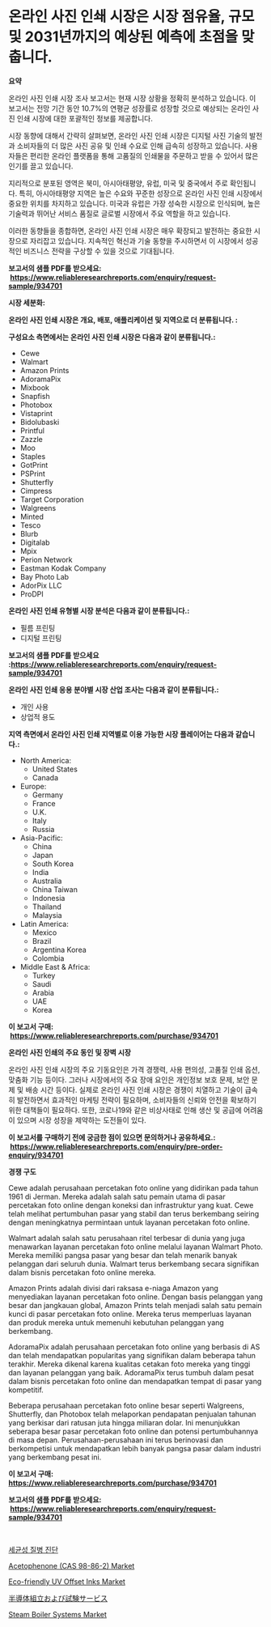 <p><h1>온라인 사진 인쇄 시장은 시장 점유율, 규모 및 2031년까지의 예상된 예측에 초점을 맞춥니다.</h1></p><p><strong>요약</strong></p>
<p><p>온라인 사진 인쇄 시장 조사 보고서는 현재 시장 상황을 정확히 분석하고 있습니다. 이 보고서는 전망 기간 동안 10.7%의 연평균 성장률로 성장할 것으로 예상되는 온라인 사진 인쇄 시장에 대한 포괄적인 정보를 제공합니다.</p><p>시장 동향에 대해서 간략히 살펴보면, 온라인 사진 인쇄 시장은 디지털 사진 기술의 발전과 소비자들의 더 많은 사진 공유 및 인쇄 수요로 인해 급속히 성장하고 있습니다. 사용자들은 편리한 온라인 플랫폼을 통해 고품질의 인쇄물을 주문하고 받을 수 있어서 많은 인기를 끌고 있습니다.</p><p>지리적으로 분포된 영역은 북미, 아시아태평양, 유럽, 미국 및 중국에서 주로 확인됩니다. 특히, 아시아태평양 지역은 높은 수요와 꾸준한 성장으로 온라인 사진 인쇄 시장에서 중요한 위치를 차지하고 있습니다. 미국과 유럽은 가장 성숙한 시장으로 인식되며, 높은 기술력과 뛰어난 서비스 품질로 글로벌 시장에서 주요 역할을 하고 있습니다.</p><p>이러한 동향들을 종합하면, 온라인 사진 인쇄 시장은 매우 확장되고 발전하는 중요한 시장으로 자리잡고 있습니다. 지속적인 혁신과 기술 동향을 주시하면서 이 시장에서 성공적인 비즈니스 전략을 구상할 수 있을 것으로 기대됩니다.</p></p>
<p><strong>보고서의 샘플 PDF를 받으세요: &nbsp;<a href="https://www.reliableresearchreports.com/enquiry/request-sample/934701">https://www.reliableresearchreports.com/enquiry/request-sample/934701</a></strong></p>
<p><strong>시장 세분화:</strong></p>
<p><strong> 온라인 사진 인쇄 시장은 개요, 배포, 애플리케이션 및 지역으로 더 분류됩니다. :</strong></p>
<p><strong>구성요소 측면에서는 온라인 사진 인쇄 시장은 다음과 같이 분류됩니다.:</strong></p>
<p><ul><li>Cewe</li><li>Walmart</li><li>Amazon Prints</li><li>AdoramaPix</li><li>Mixbook</li><li>Snapfish</li><li>Photobox</li><li>Vistaprint</li><li>Bidolubaski</li><li>Printful</li><li>Zazzle</li><li>Moo</li><li>Staples</li><li>GotPrint</li><li>PSPrint</li><li>Shutterfly</li><li>Cimpress</li><li>Target Corporation</li><li>Walgreens</li><li>Minted</li><li>Tesco</li><li>Blurb</li><li>Digitalab</li><li>Mpix</li><li>Perion Network</li><li>Eastman Kodak Company</li><li>Bay Photo Lab</li><li>AdorPix LLC</li><li>ProDPI</li></ul></p>
<p><strong> 온라인 사진 인쇄 유형별 시장 분석은 다음과 같이 분류됩니다.:</strong></p>
<p><ul><li>필름 프린팅</li><li>디지털 프린팅</li></ul></p>
<p><strong>보고서의 샘플 PDF를 받으세요 :<a href="https://www.reliableresearchreports.com/enquiry/request-sample/934701">https://www.reliableresearchreports.com/enquiry/request-sample/934701</a></strong></p>
<p><strong> 온라인 사진 인쇄 응용 분야별 시장 산업 조사는 다음과 같이 분류됩니다.:</strong></p>
<p><ul><li>개인 사용</li><li>상업적 용도</li></ul></p>
<p><strong>지역 측면에서 온라인 사진 인쇄 지역별로 이용 가능한 시장 플레이어는 다음과 같습니다.:</strong></p>
<p><ul>
    <li>
        North America:
        <ul>
            <li>United States</li>
            <li>Canada</li>
        </ul>
    </li>
    <li>
        Europe:
        <ul>
            <li>Germany</li>
            <li>France</li>
            <li>U.K.</li>
            <li>Italy</li>
            <li>Russia</li>
        </ul>
    </li>
    <li>
        Asia-Pacific:
        <ul>
            <li>China</li>
            <li>Japan</li>
            <li>South Korea</li>
            <li>India</li>
            <li>Australia</li>
            <li>China Taiwan</li>
            <li>Indonesia</li>
            <li>Thailand</li>
            <li>Malaysia</li>
        </ul>
    </li>
    <li>
        Latin America:
        <ul>
            <li>Mexico</li>
            <li>Brazil</li>
            <li>Argentina Korea</li>
            <li>Colombia</li>
        </ul>
    </li>
    <li>
        Middle East & Africa:
        <ul>
            <li>Turkey</li>
            <li>Saudi</li>
            <li>Arabia</li>
            <li>UAE</li>
            <li>Korea</li>
        </ul>
    </li>
    </ul></p>
<p><strong>이 보고서 구매: &nbsp;<a href="https://www.reliableresearchreports.com/purchase/934701">https://www.reliableresearchreports.com/purchase/934701</a></strong></p>
<p><strong>온라인 사진 인쇄의 주요 동인 및 장벽 시장</strong></p>
<p><p>온라인 사진 인쇄 시장의 주요 기동요인은 가격 경쟁력, 사용 편의성, 고품질 인쇄 옵션, 맞춤화 기능 등이다. 그러나 시장에서의 주요 장애 요인은 개인정보 보호 문제, 보안 문제 및 배송 시간 등이다. 실제로 온라인 사진 인쇄 시장은 경쟁이 치열하고 기술이 급속히 발전하면서 효과적인 마케팅 전략이 필요하며, 소비자들의 신뢰와 안전을 확보하기 위한 대책들이 필요하다. 또한, 코로나19와 같은 비상사태로 인해 생산 및 공급에 어려움이 있으며 시장 성장을 제약하는 도전들이 있다.</p></p>
<p><strong>이 보고서를 구매하기 전에 궁금한 점이 있으면 문의하거나 공유하세요.: &nbsp;<a href="https://www.reliableresearchreports.com/enquiry/pre-order-enquiry/934701">https://www.reliableresearchreports.com/enquiry/pre-order-enquiry/934701</a></strong></p>
<p><strong>경쟁 구도</strong></p>
<p><p>Cewe adalah perusahaan percetakan foto online yang didirikan pada tahun 1961 di Jerman. Mereka adalah salah satu pemain utama di pasar percetakan foto online dengan koneksi dan infrastruktur yang kuat. Cewe telah melihat pertumbuhan pasar yang stabil dan terus berkembang seiring dengan meningkatnya permintaan untuk layanan percetakan foto online.</p><p>Walmart adalah salah satu perusahaan ritel terbesar di dunia yang juga menawarkan layanan percetakan foto online melalui layanan Walmart Photo. Mereka memiliki pangsa pasar yang besar dan telah menarik banyak pelanggan dari seluruh dunia. Walmart terus berkembang secara signifikan dalam bisnis percetakan foto online mereka.</p><p>Amazon Prints adalah divisi dari raksasa e-niaga Amazon yang menyediakan layanan percetakan foto online. Dengan basis pelanggan yang besar dan jangkauan global, Amazon Prints telah menjadi salah satu pemain kunci di pasar percetakan foto online. Mereka terus memperluas layanan dan produk mereka untuk memenuhi kebutuhan pelanggan yang berkembang.</p><p>AdoramaPix adalah perusahaan percetakan foto online yang berbasis di AS dan telah mendapatkan popularitas yang signifikan dalam beberapa tahun terakhir. Mereka dikenal karena kualitas cetakan foto mereka yang tinggi dan layanan pelanggan yang baik. AdoramaPix terus tumbuh dalam pesat dalam bisnis percetakan foto online dan mendapatkan tempat di pasar yang kompetitif.</p><p>Beberapa perusahaan percetakan foto online besar seperti Walgreens, Shutterfly, dan Photobox telah melaporkan pendapatan penjualan tahunan yang berkisar dari ratusan juta hingga miliaran dolar. Ini menunjukkan seberapa besar pasar percetakan foto online dan potensi pertumbuhannya di masa depan. Perusahaan-perusahaan ini terus berinovasi dan berkompetisi untuk mendapatkan lebih banyak pangsa pasar dalam industri yang berkembang pesat ini.</p></p>
<p><strong>이 보고서 구매: &nbsp; <a href="https://www.reliableresearchreports.com/purchase/934701">https://www.reliableresearchreports.com/purchase/934701</a></strong></p>
<p><strong>보고서의 샘플 PDF를 받으세요: &nbsp;<a href="https://www.reliableresearchreports.com/enquiry/request-sample/934701">https://www.reliableresearchreports.com/enquiry/request-sample/934701</a></strong><strong></strong></p>
<p>&nbsp;</p>
<p><p><a href="https://github.com/plelbej847484502/Market-Research-Report-List-1/blob/main/9333093184578.md">세균성 질병 진단</a></p><p><a href="https://thundering-castanet-c65.notion.site/Acetophenone-CAS-98-86-2-Market-Furnish-Information-about-Market-Size-Market-Share-Market-Dynami-78cc494246664a629d179788b201e2ac">Acetophenone (CAS 98-86-2) Market</a></p><p><a href="https://issuu.com/reportprime-2/docs/eco-friendly-uv-offset-inks-market-size-2030.pptx">Eco-friendly UV Offset Inks Market</a></p><p><a href="https://github.com/oafhukehf4709715/Market-Research-Report-List-1/blob/main/4421247184553.md">半導体組立および試験サービス</a></p><p><a href="https://bubble-tree-ea4.notion.site/Steam-Boiler-Systems-Market-A-Comprehensive-Report-of-its-Market-Share-Growth-Trends-2024-2031-4b8c476400bc4a52a2128ba897bada6d">Steam Boiler Systems Market</a></p></p>